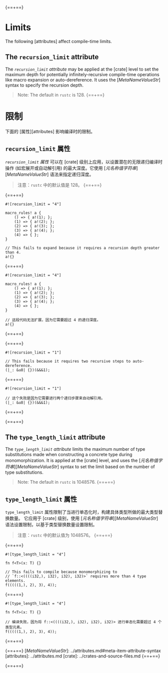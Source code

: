 {==+==}
# Limits

The following [attributes] affect compile-time limits.

## The `recursion_limit` attribute

The *`recursion_limit` attribute* may be applied at the [crate] level to set the
maximum depth for potentially infinitely-recursive compile-time operations
like macro expansion or auto-dereference. It uses the [_MetaNameValueStr_]
syntax to specify the recursion depth.

> Note: The default in `rustc` is 128.
{==+==}
# 限制

下面的 [属性][attributes] 影响编译时的限制。

## `recursion_limit` 属性

*`recursion_limit` 属性* 可以在 [crate] 级别上应用，以设置潜在的无限递归编译时操作 (如宏展开或自动解引用) 的最大深度。它使用 [_元名称值字符串_][_MetaNameValueStr_] 语法来指定递归深度。

> 注意：`rustc` 中的默认值是 128。
{==+==}


{==+==}
```rust,compile_fail
#![recursion_limit = "4"]

macro_rules! a {
    () => { a!(1); };
    (1) => { a!(2); };
    (2) => { a!(3); };
    (3) => { a!(4); };
    (4) => { };
}

// This fails to expand because it requires a recursion depth greater than 4.
a!{}
```
{==+==}
```rust,compile_fail
#![recursion_limit = "4"]

macro_rules! a {
    () => { a!(1); };
    (1) => { a!(2); };
    (2) => { a!(3); };
    (3) => { a!(4); };
    (4) => { };
}

// 这段代码无法扩展，因为它需要超过 4 的递归深度。
a!{}
```
{==+==}


{==+==}
```rust,compile_fail
#![recursion_limit = "1"]

// This fails because it requires two recursive steps to auto-dereference.
(|_: &u8| {})(&&&1);
```
{==+==}
```rust,compile_fail
#![recursion_limit = "1"]

// 这个失败是因为它需要进行两个递归步骤来自动解引用。
(|_: &u8| {})(&&&1);
```
{==+==}


{==+==}
## The `type_length_limit` attribute

The *`type_length_limit` attribute* limits the maximum number of type
substitutions made when constructing a concrete type during monomorphization.
It is applied at the [crate] level, and uses the [_元名称值字符串_][_MetaNameValueStr_] syntax
to set the limit based on the number of type substitutions.

> Note: The default in `rustc` is 1048576.
{==+==}
## `type_length_limit` 属性

`type_length_limit` 属性限制了当进行单态化时，构建具体类型所做的最大类型替换数量。
它应用于 [crate] 级别，使用 [_元名称值字符串_][_MetaNameValueStr_] 语法设置限制，以基于类型替换数量设置限制。

> 注意：`rustc` 中的默认值为 1048576。
{==+==}


{==+==}
```rust,compile_fail
#![type_length_limit = "4"]

fn f<T>(x: T) {}

// This fails to compile because monomorphizing to
// `f::<((((i32,), i32), i32), i32)>` requires more than 4 type elements.
f(((((1,), 2), 3), 4));
```
{==+==}
```rust,compile_fail
#![type_length_limit = "4"]

fn f<T>(x: T) {}

// 编译失败，因为将 f::<((((i32,), i32), i32), i32)> 进行单态化需要超过 4 个类型元素。
f(((((1,), 2), 3), 4));
```
{==+==}


{==+==}
[_MetaNameValueStr_]: ../attributes.md#meta-item-attribute-syntax
[attributes]: ../attributes.md
[crate]: ../crates-and-source-files.md
{==+==}

{==+==}